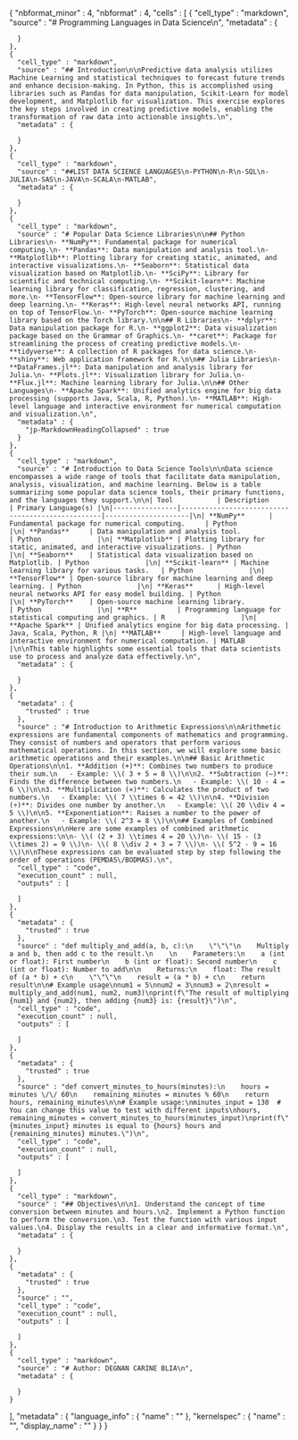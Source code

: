 {
  "nbformat_minor" : 4,
  "nbformat" : 4,
  "cells" : [
    {
      "cell_type" : "markdown",
      "source" : "# Programming Languages in Data Science\n",
      "metadata" : {

      }
    },
    {
      "cell_type" : "markdown",
      "source" : "## Introduction\n\nPredictive data analysis utilizes Machine Learning and statistical techniques to forecast future trends and enhance decision-making. In Python, this is accomplished using libraries such as Pandas for data manipulation, Scikit-Learn for model development, and Matplotlib for visualization. This exercise explores the key steps involved in creating predictive models, enabling the transformation of raw data into actionable insights.\n",
      "metadata" : {

      }
    },
    {
      "cell_type" : "markdown",
      "source" : "##LIST DATA SCIENCE LANGUAGES\n-PYTHON\n-R\n-SQL\n-JULIA\n-SAS\n-JAVA\n-SCALA\n-MATLAB",
      "metadata" : {

      }
    },
    {
      "cell_type" : "markdown",
      "source" : "# Popular Data Science Libraries\n\n## Python Libraries\n- **NumPy**: Fundamental package for numerical computing.\n- **Pandas**: Data manipulation and analysis tool.\n- **Matplotlib**: Plotting library for creating static, animated, and interactive visualizations.\n- **Seaborn**: Statistical data visualization based on Matplotlib.\n- **SciPy**: Library for scientific and technical computing.\n- **Scikit-learn**: Machine learning library for classification, regression, clustering, and more.\n- **TensorFlow**: Open-source library for machine learning and deep learning.\n- **Keras**: High-level neural networks API, running on top of TensorFlow.\n- **PyTorch**: Open-source machine learning library based on the Torch library.\n\n## R Libraries\n- **dplyr**: Data manipulation package for R.\n- **ggplot2**: Data visualization package based on the Grammar of Graphics.\n- **caret**: Package for streamlining the process of creating predictive models.\n- **tidyverse**: A collection of R packages for data science.\n- **shiny**: Web application framework for R.\n\n## Julia Libraries\n- **DataFrames.jl**: Data manipulation and analysis library for Julia.\n- **Plots.jl**: Visualization library for Julia.\n- **Flux.jl**: Machine learning library for Julia.\n\n## Other Languages\n- **Apache Spark**: Unified analytics engine for big data processing (supports Java, Scala, R, Python).\n- **MATLAB**: High-level language and interactive environment for numerical computation and visualization.\n",
      "metadata" : {
        "jp-MarkdownHeadingCollapsed" : true
      }
    },
    {
      "cell_type" : "markdown",
      "source" : "# Introduction to Data Science Tools\n\nData science encompasses a wide range of tools that facilitate data manipulation, analysis, visualization, and machine learning. Below is a table summarizing some popular data science tools, their primary functions, and the languages they support.\n\n| Tool           | Description                                      | Primary Language(s) |\n|----------------|--------------------------------------------------|---------------------|\n| **NumPy**      | Fundamental package for numerical computing.     | Python              |\n| **Pandas**     | Data manipulation and analysis tool.             | Python              |\n| **Matplotlib** | Plotting library for static, animated, and interactive visualizations. | Python              |\n| **Seaborn**    | Statistical data visualization based on Matplotlib. | Python              |\n| **Scikit-learn** | Machine learning library for various tasks.   | Python              |\n| **TensorFlow** | Open-source library for machine learning and deep learning. | Python              |\n| **Keras**      | High-level neural networks API for easy model building. | Python              |\n| **PyTorch**    | Open-source machine learning library.            | Python              |\n| **R**          | Programming language for statistical computing and graphics. | R                   |\n| **Apache Spark** | Unified analytics engine for big data processing. | Java, Scala, Python, R |\n| **MATLAB**     | High-level language and interactive environment for numerical computation. | MATLAB              |\n\nThis table highlights some essential tools that data scientists use to process and analyze data effectively.\n",
      "metadata" : {

      }
    },
    {
      "metadata" : {
        "trusted" : true
      },
      "source" : "# Introduction to Arithmetic Expressions\n\nArithmetic expressions are fundamental components of mathematics and programming. They consist of numbers and operators that perform various mathematical operations. In this section, we will explore some basic arithmetic operations and their examples.\n\n## Basic Arithmetic Operations\n\n1. **Addition (+)**: Combines two numbers to produce their sum.\n   - Example: \\( 3 + 5 = 8 \\)\n\n2. **Subtraction (−)**: Finds the difference between two numbers.\n   - Example: \\( 10 - 4 = 6 \\)\n\n3. **Multiplication (×)**: Calculates the product of two numbers.\n   - Example: \\( 7 \\times 6 = 42 \\)\n\n4. **Division (÷)**: Divides one number by another.\n   - Example: \\( 20 \\div 4 = 5 \\)\n\n5. **Exponentiation**: Raises a number to the power of another.\n   - Example: \\( 2^3 = 8 \\)\n\n## Examples of Combined Expressions\n\nHere are some examples of combined arithmetic expressions:\n\n- \\( (2 + 3) \\times 4 = 20 \\)\n- \\( 15 - (3 \\times 2) = 9 \\)\n- \\( 8 \\div 2 + 3 = 7 \\)\n- \\( 5^2 - 9 = 16 \\)\n\nThese expressions can be evaluated step by step following the order of operations (PEMDAS\/BODMAS).\n",
      "cell_type" : "code",
      "execution_count" : null,
      "outputs" : [

      ]
    },
    {
      "metadata" : {
        "trusted" : true
      },
      "source" : "def multiply_and_add(a, b, c):\n    \"\"\"\n    Multiply a and b, then add c to the result.\n    \n    Parameters:\n    a (int or float): First number\n    b (int or float): Second number\n    c (int or float): Number to add\n\n    Returns:\n    float: The result of (a * b) + c\n    \"\"\"\n    result = (a * b) + c\n    return result\n\n# Example usage\nnum1 = 5\nnum2 = 3\nnum3 = 2\nresult = multiply_and_add(num1, num2, num3)\nprint(f\"The result of multiplying {num1} and {num2}, then adding {num3} is: {result}\")\n",
      "cell_type" : "code",
      "execution_count" : null,
      "outputs" : [

      ]
    },
    {
      "metadata" : {
        "trusted" : true
      },
      "source" : "def convert_minutes_to_hours(minutes):\n    hours = minutes \/\/ 60\n    remaining_minutes = minutes % 60\n    return hours, remaining_minutes\n\n# Example usage:\nminutes_input = 130  # You can change this value to test with different inputs\nhours, remaining_minutes = convert_minutes_to_hours(minutes_input)\nprint(f\"{minutes_input} minutes is equal to {hours} hours and {remaining_minutes} minutes.\")\n",
      "cell_type" : "code",
      "execution_count" : null,
      "outputs" : [

      ]
    },
    {
      "cell_type" : "markdown",
      "source" : "## Objectives\n\n1. Understand the concept of time conversion between minutes and hours.\n2. Implement a Python function to perform the conversion.\n3. Test the function with various input values.\n4. Display the results in a clear and informative format.\n",
      "metadata" : {

      }
    },
    {
      "metadata" : {
        "trusted" : true
      },
      "source" : "",
      "cell_type" : "code",
      "execution_count" : null,
      "outputs" : [

      ]
    },
    {
      "cell_type" : "markdown",
      "source" : "# Author: DEGNAN CARINE BLIA\n",
      "metadata" : {

      }
    }
  ],
  "metadata" : {
    "language_info" : {
      "name" : ""
    },
    "kernelspec" : {
      "name" : "",
      "display_name" : ""
    }
  }
}
